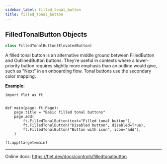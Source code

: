 ```yaml
---
sidebar_label: filled_tonal_button
title: filled_tonal_button
---
```


## FilledTonalButton Objects

```python
class FilledTonalButton(ElevatedButton)
```

A filled tonal button is an alternative middle ground between FilledButton and OutlinedButton buttons. They’re useful in contexts where a lower-priority button requires slightly more emphasis than an outline would give, such as &quot;Next&quot; in an onboarding flow. Tonal buttons use the secondary color mapping.

**Example**:

```
import flet as ft


def main(page: ft.Page):
    page.title = "Basic filled tonal buttons"
    page.add(
        ft.FilledTonalButton(text="Filled tonal button"),
        ft.FilledTonalButton("Disabled button", disabled=True),
        ft.FilledTonalButton("Button with icon", icon="add"),
    )

ft.app(target=main)
```
  
  -----
  
  Online docs: https://flet.dev/docs/controls/filledtonalbutton

